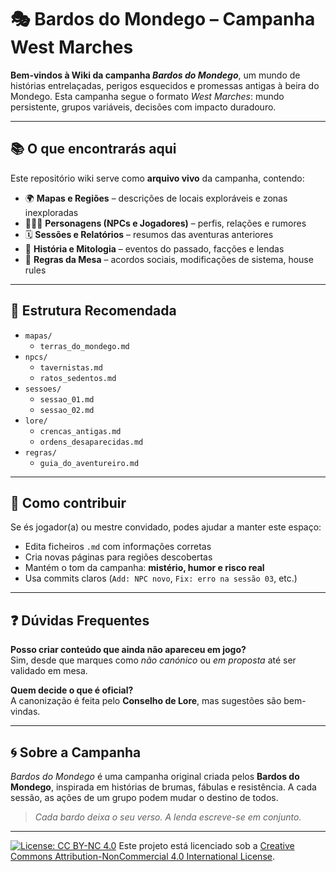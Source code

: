 # 🎭 Bardos do Mondego – Campanha West Marches

**Bem-vindos à Wiki da campanha _Bardos do Mondego_**, um mundo de histórias entrelaçadas, perigos esquecidos e promessas antigas à beira do Mondego. Esta campanha segue o formato _West Marches_: mundo persistente, grupos variáveis, decisões com impacto duradouro.

---

## 📚 O que encontrarás aqui

Este repositório wiki serve como **arquivo vivo** da campanha, contendo:

- 🌍 **Mapas e Regiões** – descrições de locais exploráveis e zonas inexploradas  
- 🧑‍🤝‍🧑 **Personagens (NPCs e Jogadores)** – perfis, relações e rumores  
- 🗓️ **Sessões e Relatórios** – resumos das aventuras anteriores  
- 📖 **História e Mitologia** – eventos do passado, facções e lendas  
- 📜 **Regras da Mesa** – acordos sociais, modificações de sistema, house rules  

---

## 🧭 Estrutura Recomendada

- `mapas/`
  - `terras_do_mondego.md`
- `npcs/`
  - `tavernistas.md`
  - `ratos_sedentos.md`
- `sessoes/`
  - `sessao_01.md`
  - `sessao_02.md`
- `lore/`
  - `crencas_antigas.md`
  - `ordens_desaparecidas.md`
- `regras/`
  - `guia_do_aventureiro.md`

---

## 🔧 Como contribuir

Se és jogador(a) ou mestre convidado, podes ajudar a manter este espaço:

- Edita ficheiros `.md` com informações corretas  
- Cria novas páginas para regiões descobertas  
- Mantém o tom da campanha: **mistério, humor e risco real**  
- Usa commits claros (`Add: NPC novo`, `Fix: erro na sessão 03`, etc.)  

---

## ❓ Dúvidas Frequentes

**Posso criar conteúdo que ainda não apareceu em jogo?**  
Sim, desde que marques como _não canónico_ ou _em proposta_ até ser validado em mesa.

**Quem decide o que é oficial?**  
A canonização é feita pelo **Conselho de Lore**, mas sugestões são bem-vindas.

---

## 🌀 Sobre a Campanha

_Bardos do Mondego_ é uma campanha original criada pelos **Bardos do Mondego**, inspirada em histórias de brumas, fábulas e resistência. A cada sessão, as ações de um grupo podem mudar o destino de todos.

> _Cada bardo deixa o seu verso. A lenda escreve-se em conjunto._

---

[![License: CC BY-NC 4.0](https://licensebuttons.net/l/by-nc/4.0/88x31.png)](https://creativecommons.org/licenses/by-nc/4.0/)
Este projeto está licenciado sob a [Creative Commons Attribution-NonCommercial 4.0 International License](https://creativecommons.org/licenses/by-nc/4.0/).
